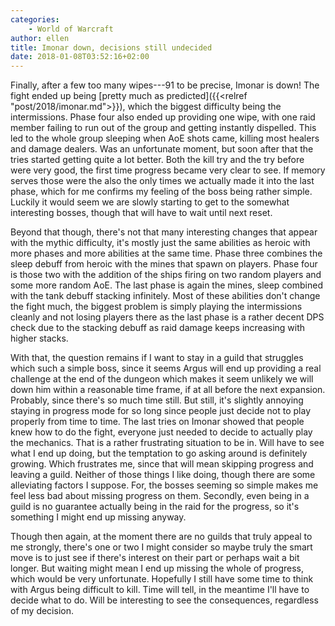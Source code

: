 ```yaml
---
categories:
    - World of Warcraft
author: ellen
title: Imonar down, decisions still undecided
date: 2018-01-08T03:52:16+02:00
---
```


Finally, after a few too many wipes---91 to be precise, Imonar is down! The fight ended up being [pretty much as predicted]({{<relref "post/2018/imonar.md">}}), which the biggest difficulty being the intermissions. Phase four also ended up providing one wipe, with one raid member failing to run out of the group and getting instantly dispelled. This led to the whole group sleeping when AoE shots came, killing most healers and damage dealers. Was an unfortunate moment, but soon after that the tries started getting quite a lot better. Both the kill try and the try before were very good, the first time progress became very clear to see. If memory serves those were the also the only times we actually made it into the last phase, which for me confirms my feeling of the boss being rather simple. Luckily it would seem we are slowly starting to get to the somewhat interesting bosses, though that will have to wait until next reset.

Beyond that though, there's not that many interesting changes that appear with the mythic difficulty, it's mostly just the same abilities as heroic with more phases and more abilities at the same time. Phase three combines the sleep debuff from heroic with the mines that spawn on players. Phase four is those two with the addition of the ships firing on two random players and some more random AoE. The last phase is again the mines, sleep combined with the tank debuff stacking infinitely. Most of these abilities don't change the fight much, the biggest problem is simply playing the intermissions cleanly and not losing players there as the last phase is a rather decent DPS check due to the stacking debuff as raid damage keeps increasing with higher stacks.

With that, the question remains if I want to stay in a guild that struggles which such a simple boss, since it seems Argus will end up providing a real challenge at the end of the dungeon which makes it seem unlikely we will down him within a reasonable time frame, if at all before the next expansion. Probably, since there's so much time still. But still, it's slightly annoying staying in progress mode for so long since people just decide not to play properly from time to time. The last tries on Imonar showed that people knew how to do the fight, everyone just needed to decide to actually play the mechanics. That is a rather frustrating situation to be in. Will have to see what I end up doing, but the temptation to go asking around is definitely growing. Which frustrates me, since that will mean skipping progress and leaving a guild. Neither of those things I like doing, though there are some alleviating factors I suppose. For, the bosses seeming so simple makes me feel less bad about missing progress on them. Secondly, even being in a guild is no guarantee actually being in the raid for the progress, so it's something I might end up missing anyway.

Though then again, at the moment there are no guilds that truly appeal to me strongly, there's one or two I might consider so maybe truly the smart move is to just see if there's interest on their part or perhaps wait a bit longer. But waiting might mean I end up missing the whole of progress, which would be very unfortunate. Hopefully I still have some time to think with Argus being difficult to kill. Time will tell, in the meantime I'll have to decide what to do. Will be interesting to see the consequences, regardless of my decision.